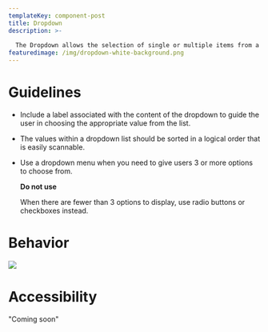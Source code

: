 ```yaml
---
templateKey: component-post
title: Dropdown
description: >-
  
  The Dropdown allows the selection of single or multiple items from a list, which allows the users to choose an option and execute the relevant action.
featuredimage: /img/dropdown-white-background.png
---
```

# **Guidelines**

* Include a label associated with the content of the dropdown to guide the user in choosing the appropriate value from the list.
* The values within a dropdown list should be sorted in a logical order that is easily scannable.
* Use a dropdown menu when you need to give users 3 or more options to choose from.

  **Do not use**

  When there are fewer than 3 options to display, use radio buttons or checkboxes instead.

# **Behavior**

![](/img/dropdown-white-background.png)

# **Accessibility**

"Coming soon"